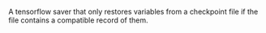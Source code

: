 A tensorflow saver that only restores variables from a checkpoint file if the file contains a compatible record of them.

